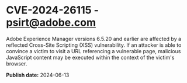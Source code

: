 # CVE-2024-26115 - psirt@adobe.com

Adobe Experience Manager versions 6.5.20 and earlier are affected by a reflected Cross-Site Scripting (XSS) vulnerability. If an attacker is able to convince a victim to visit a URL referencing a vulnerable page, malicious JavaScript content may be executed within the context of the victim's browser.

**Publish date:** 2024-06-13
